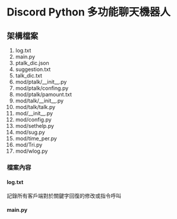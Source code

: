 # Discord Python 多功能聊天機器人

## 架構檔案
1. log.txt
2. main.py
3. ptalk_dic.json
4. suggestion.txt
5. talk_dic.txt
6. mod/ptalk/\_\_init\_\_.py
7. mod/ptalk/confing.py
8. mod/ptalk/pamount.txt
9. mod/talk/\_\_init\_\_.py
10. mod/talk/talk.py
11. mod/\_\_init\_\_.py
12. mod/config.py
13. mod/sethelp.py
14. mod/sug.py
15. mod/time_per.py
16. mod/Tri.py
17. mod/wlog.py

### 檔案內容
#### log.txt
記錄所有客戶端對於關鍵字回復的修改或指令呼叫
#### main.py
